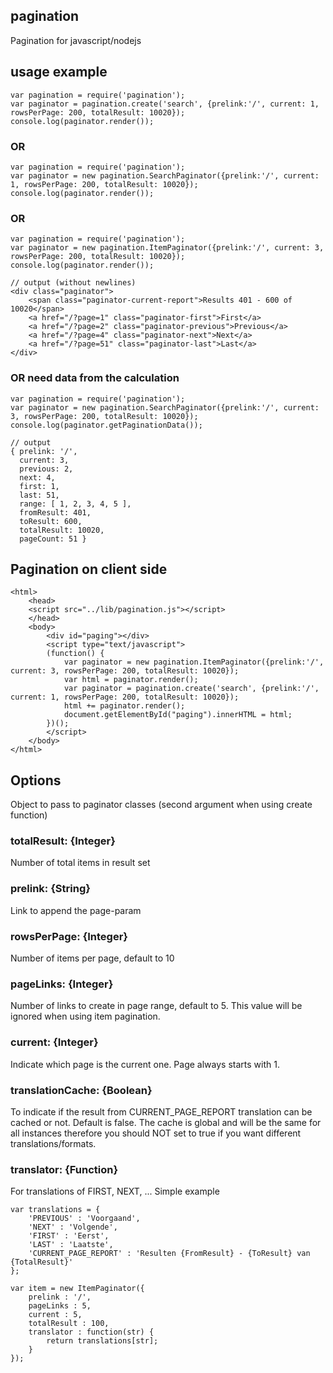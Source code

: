 ## pagination

Pagination for javascript/nodejs

## usage example

	var pagination = require('pagination');
	var paginator = pagination.create('search', {prelink:'/', current: 1, rowsPerPage: 200, totalResult: 10020});
	console.log(paginator.render());

### OR

	var pagination = require('pagination');
	var paginator = new pagination.SearchPaginator({prelink:'/', current: 1, rowsPerPage: 200, totalResult: 10020});
	console.log(paginator.render());

### OR 

	var pagination = require('pagination');
	var paginator = new pagination.ItemPaginator({prelink:'/', current: 3, rowsPerPage: 200, totalResult: 10020});
	console.log(paginator.render());
	
	// output (without newlines)
	<div class="paginator">
		<span class="paginator-current-report">Results 401 - 600 of 10020</span>
		<a href="/?page=1" class="paginator-first">First</a>
		<a href="/?page=2" class="paginator-previous">Previous</a>
		<a href="/?page=4" class="paginator-next">Next</a>
		<a href="/?page=51" class="paginator-last">Last</a>
	</div>

### OR need data from the calculation

	var pagination = require('pagination');
	var paginator = new pagination.SearchPaginator({prelink:'/', current: 3, rowsPerPage: 200, totalResult: 10020});
	console.log(paginator.getPaginationData());
	
	// output
	{ prelink: '/',
	  current: 3,
	  previous: 2,
	  next: 4,
	  first: 1,
	  last: 51,
	  range: [ 1, 2, 3, 4, 5 ],
	  fromResult: 401,
	  toResult: 600,
	  totalResult: 10020,
	  pageCount: 51 }
## Pagination on client side
	<html>
		<head>
		<script src="../lib/pagination.js"></script>
		</head>
		<body>
			<div id="paging"></div>
			<script type="text/javascript">
			(function() {
				var paginator = new pagination.ItemPaginator({prelink:'/', current: 3, rowsPerPage: 200, totalResult: 10020});
				var html = paginator.render();
				var paginator = pagination.create('search', {prelink:'/', current: 1, rowsPerPage: 200, totalResult: 10020});
				html += paginator.render();
				document.getElementById("paging").innerHTML = html;
			})();
			</script>
		</body>
	</html>


## Options
Object to pass to paginator classes (second argument when using create function)

### totalResult: {Integer}
Number of total items in result set
	
### prelink: {String}
Link to append the page-param

### rowsPerPage: {Integer}
Number of items per page, default to 10

### pageLinks: {Integer}
Number of links to create in page range, default to 5. This value will be ignored when using item pagination.

### current: {Integer}
Indicate which page is the current one. Page always starts with 1.

### translationCache: {Boolean}
To indicate if the result from CURRENT_PAGE_REPORT translation can be cached or not. Default is false.
The cache is global and will be the same for all instances therefore you should NOT set to true if you want different translations/formats.

### translator: {Function}
For translations of FIRST, NEXT, ... Simple example

	var translations = {
		'PREVIOUS' : 'Voorgaand',
		'NEXT' : 'Volgende',
		'FIRST' : 'Eerst',
		'LAST' : 'Laatste',
		'CURRENT_PAGE_REPORT' : 'Resulten {FromResult} - {ToResult} van {TotalResult}'
	};
	
	var item = new ItemPaginator({
		prelink : '/',
		pageLinks : 5,
		current : 5,
		totalResult : 100,
		translator : function(str) {
			return translations[str];
		}
	});